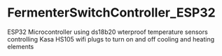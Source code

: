 # FermenterSwitchController_ESP32
 ESP32 Microcontroller using ds18b20 wterproof temperature sensors controlling Kasa HS105 wifi plugs to turn on and off cooling and heating elements
